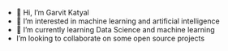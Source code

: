 - 👋 Hi, I’m Garvit Katyal
- 👀 I’m interested in machine learning and artificial intelligence 
- 🌱 I’m currently learning Data Science and machine learning 
- I’m looking to collaborate on some open source projects 

<!--📫 How to reach me ... -->

<!---
Garvit-01/Garvit-01 is a ✨ special ✨ repository because its `README.md` (this file) appears on your GitHub profile.
You can click the Preview link to take a look at your changes.
--->
